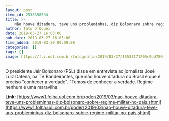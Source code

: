 ```yaml
---
layout: post
item_id: 2538398594
title: >-
    Não houve ditadura, teve uns probleminhas, diz Bolsonaro sobre regime militar no país
author: Tatu D'Oquei
date: 2019-03-27 16:05:00
pub_date: 2019-03-27 16:05:00
time_added: 2019-03-30 09:59:08
categories: []
tags: []
image: https://f.i.uol.com.br/fotografia/2019/03/27/15537171205c9bd780a7bd3_1553717120_3x2_rt.jpg
---
```


O presidente Jair Bolsonaro (PSL) disse em entrevista ao jornalista José Luiz Datena, na TV Bandeirantes, que não houve ditadura no Brasil e que é preciso "conhecer a verdade". "Temos de conhecer a verdade. Regime nenhum é uma maravilha.

**Link:** [https://www1.folha.uol.com.br/poder/2019/03/nao-houve-ditadura-teve-uns-probleminhas-diz-bolsonaro-sobre-regime-militar-no-pais.shtml](https://www1.folha.uol.com.br/poder/2019/03/nao-houve-ditadura-teve-uns-probleminhas-diz-bolsonaro-sobre-regime-militar-no-pais.shtml)

